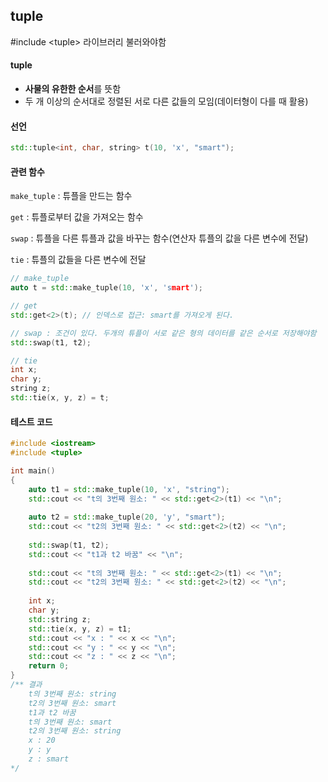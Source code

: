 ## tuple

#include \<tuple> 라이브러리 불러와야함

#### tuple

* **사물의 유한한 순서**를 뜻함
* 두 개 이상의 순서대로 정렬된 서로 다른 값들의 모임(데이터형이 다를 때 활용)

#### 선언

```CPP
std::tuple<int, char, string> t(10, 'x', "smart");
```

#### 관련 함수

`make_tuple` : 튜플을 만드는 함수

`get` : 튜플로부터 값을 가져오는 함수

`swap` : 튜플을 다른 튜플과 값을 바꾸는 함수(연산자 튜플의 값을 다른 변수에 전달)

`tie` : 튜플의 값들을 다른 변수에 전달

```CPP
// make_tuple
auto t = std::make_tuple(10, 'x', 'smart');

// get
std::get<2>(t);	// 인덱스로 접근: smart를 가져오게 된다.

// swap : 조건이 있다. 두개의 튜플이 서로 같은 형의 데이터를 같은 순서로 저장해야함
std::swap(t1, t2);

// tie
int x;
char y;
string z;
std::tie(x, y, z) = t;
```

#### 테스트 코드

```CPP
#include <iostream>
#include <tuple>

int main()
{
    auto t1 = std::make_tuple(10, 'x', "string");
    std::cout << "t의 3번째 원소: " << std::get<2>(t1) << "\n";
    
    auto t2 = std::make_tuple(20, 'y', "smart");
    std::cout << "t2의 3번째 원소: " << std::get<2>(t2) << "\n";
    
    std::swap(t1, t2);
    std::cout << "t1과 t2 바꿈" << "\n";
    
    std::cout << "t의 3번째 원소: " << std::get<2>(t1) << "\n";
    std::cout << "t2의 3번째 원소: " << std::get<2>(t2) << "\n";
    
    int x;
    char y;
    std::string z;
    std::tie(x, y, z) = t1;
    std::cout << "x : " << x << "\n";
    std::cout << "y : " << y << "\n";
    std::cout << "z : " << z << "\n";
    return 0;
}
/** 결과
	t의 3번째 원소: string
    t2의 3번째 원소: smart
    t1과 t2 바꿈
    t의 3번째 원소: smart
    t2의 3번째 원소: string
    x : 20
    y : y
    z : smart
*/
```





